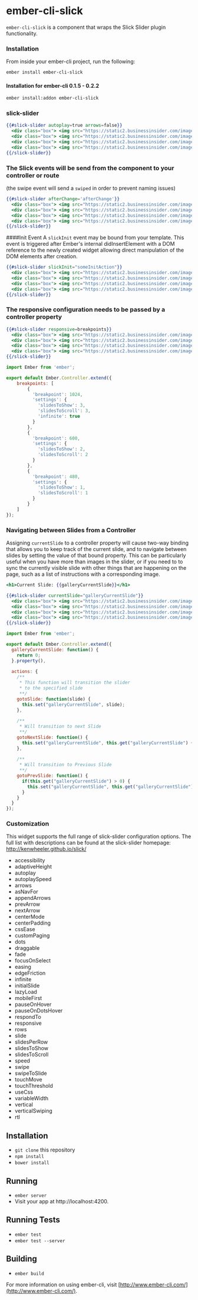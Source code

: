 # ember-cli-slick

`ember-cli-slick` is a component that wraps the Slick Slider plugin functionality.

### Installation

From inside your ember-cli project, run the following:

```bash
ember install ember-cli-slick
```

#### Installation for ember-cli 0.1.5 - 0.2.2

```bash
ember install:addon ember-cli-slick
```

### slick-slider

```hbs
{{#slick-slider autoplay=true arrows=false}}
  <div class="box"> <img src="https://static2.businessinsider.com/image/4f3433986bb3f7b67a00003c/a-parasite-found-in-cats-could-be-manipulating-our-brains.jpg"> </div>
  <div class="box"> <img src="https://static2.businessinsider.com/image/4f3433986bb3f7b67a00003c/a-parasite-found-in-cats-could-be-manipulating-our-brains.jpg"> </div>
  <div class="box"> <img src="https://static2.businessinsider.com/image/4f3433986bb3f7b67a00003c/a-parasite-found-in-cats-could-be-manipulating-our-brains.jpg"> </div>
  <div class="box"> <img src="https://static2.businessinsider.com/image/4f3433986bb3f7b67a00003c/a-parasite-found-in-cats-could-be-manipulating-our-brains.jpg"> </div>
{{/slick-slider}}
```

### The Slick events will be send from the component to your controller or route
(the swipe event will send a `swiped` in order to prevent naming issues)

```hbs
{{#slick-slider	afterChange='afterChange'}}
  <div class="box"> <img src="https://static2.businessinsider.com/image/4f3433986bb3f7b67a00003c/a-parasite-found-in-cats-could-be-manipulating-our-brains.jpg"> </div>
  <div class="box"> <img src="https://static2.businessinsider.com/image/4f3433986bb3f7b67a00003c/a-parasite-found-in-cats-could-be-manipulating-our-brains.jpg"> </div>
  <div class="box"> <img src="https://static2.businessinsider.com/image/4f3433986bb3f7b67a00003c/a-parasite-found-in-cats-could-be-manipulating-our-brains.jpg"> </div>
  <div class="box"> <img src="https://static2.businessinsider.com/image/4f3433986bb3f7b67a00003c/a-parasite-found-in-cats-could-be-manipulating-our-brains.jpg"> </div>
{{/slick-slider}}
```

####Init Event
A `slickInit` event may be bound from your template. This event is triggered after Ember's internal didInsertElement with a DOM reference to the newly created widget allowing direct manipulation of the DOM elements after creation.

```hbs
{{#slick-slider	slickInit="someInitAction"}}
  <div class="box"> <img src="https://static2.businessinsider.com/image/4f3433986bb3f7b67a00003c/a-parasite-found-in-cats-could-be-manipulating-our-brains.jpg"> </div>
  <div class="box"> <img src="https://static2.businessinsider.com/image/4f3433986bb3f7b67a00003c/a-parasite-found-in-cats-could-be-manipulating-our-brains.jpg"> </div>
  <div class="box"> <img src="https://static2.businessinsider.com/image/4f3433986bb3f7b67a00003c/a-parasite-found-in-cats-could-be-manipulating-our-brains.jpg"> </div>
  <div class="box"> <img src="https://static2.businessinsider.com/image/4f3433986bb3f7b67a00003c/a-parasite-found-in-cats-could-be-manipulating-our-brains.jpg"> </div>
{{/slick-slider}}
```

### The responsive configuration needs to be passed by a controller property

```hbs
{{#slick-slider	responsive=breakpoints}}
  <div class="box"> <img src="https://static2.businessinsider.com/image/4f3433986bb3f7b67a00003c/a-parasite-found-in-cats-could-be-manipulating-our-brains.jpg"> </div>
  <div class="box"> <img src="https://static2.businessinsider.com/image/4f3433986bb3f7b67a00003c/a-parasite-found-in-cats-could-be-manipulating-our-brains.jpg"> </div>
  <div class="box"> <img src="https://static2.businessinsider.com/image/4f3433986bb3f7b67a00003c/a-parasite-found-in-cats-could-be-manipulating-our-brains.jpg"> </div>
  <div class="box"> <img src="https://static2.businessinsider.com/image/4f3433986bb3f7b67a00003c/a-parasite-found-in-cats-could-be-manipulating-our-brains.jpg"> </div>
{{/slick-slider}}
```

```javascript
import Ember from 'ember';

export default Ember.Controller.extend({
	breakpoints: [
		{
		  'breakpoint': 1024,
		  'settings': {
		    'slidesToShow': 3,
		    'slidesToScroll': 3,
		    'infinite': true
		  }
		},
		{
		  'breakpoint': 600,
		  'settings': {
		    'slidesToShow': 2,
		    'slidesToScroll': 2
		  }
		},
		{
		  'breakpoint': 480,
		  'settings': {
		    'slidesToShow': 1,
		    'slidesToScroll': 1
		  }
		}
	]
});
```

### Navigating between Slides from a Controller

Assigning `currentSlide` to a controller property will cause two-way binding that allows you to keep track of the current slide, and to navigate between slides by setting the value of that bound property. This can be particularly useful when you have more than images in the slider, or if you need to to sync the currently visible slide with other things that are happening on the page, such as a list of instructions with a corresponding image.

```hbs
<h1>Current Slide: {{galleryCurrentSlide}}</h1>

{{#slick-slider	currentSlide="galleryCurrentSlide"}}
  <div class="box"> <img src="https://static2.businessinsider.com/image/4f3433986bb3f7b67a00003c/a-parasite-found-in-cats-could-be-manipulating-our-brains.jpg"> </div>
  <div class="box"> <img src="https://static2.businessinsider.com/image/4f3433986bb3f7b67a00003c/a-parasite-found-in-cats-could-be-manipulating-our-brains.jpg"> </div>
  <div class="box"> <img src="https://static2.businessinsider.com/image/4f3433986bb3f7b67a00003c/a-parasite-found-in-cats-could-be-manipulating-our-brains.jpg"> </div>
  <div class="box"> <img src="https://static2.businessinsider.com/image/4f3433986bb3f7b67a00003c/a-parasite-found-in-cats-could-be-manipulating-our-brains.jpg"> </div>
{{/slick-slider}}
```

```javascript
import Ember from 'ember';

export default Ember.Controller.extend({
  galleryCurrentSlide: function() {
    return 0;
  }.property(),
  
  actions: {
    /**
     * This function will transition the slider
     * to the specified slide
     **/
    gotoSlide: function(slide) {
      this.set("galleryCurrentSlide", slide);
    },
    
    /**
     * Will transition to next Slide
     **/
    gotoNextSlide: function() {
      this.set("galleryCurrentSlide", this.get("galleryCurrentSlide") + 1);
    },
    
    /**
     * Will transition to Previous Slide
     **/
    gotoPrevSlide: function() {
      if(this.get("galleryCurrentSlide") > 0) {
        this.set("galleryCurrentSlide", this.get("galleryCurrentSlide") - 1);
      }
    }
  }
});
```

### Customization
This widget supports the full range of slick-slider configuration options. The full list with descriptions can be found at the slick-slider homepage: http://kenwheeler.github.io/slick/

* accessibility
* adaptiveHeight
* autoplay
* autoplaySpeed
* arrows
* asNavFor
* appendArrows
* prevArrow
* nextArrow
* centerMode
* centerPadding
* cssEase
* customPaging
* dots
* draggable
* fade
* focusOnSelect
* easing
* edgeFriction
* infinite
* initialSlide
* lazyLoad
* mobileFirst
* pauseOnHover
* pauseOnDotsHover
* respondTo
* responsive
* rows
* slide
* slidesPerRow
* slidesToShow
* slidesToScroll
* speed
* swipe
* swipeToSlide
* touchMove
* touchThreshold
* useCss
* variableWidth
* vertical
* verticalSwiping
* rtl


## Installation

* `git clone` this repository
* `npm install`
* `bower install`

## Running

* `ember server`
* Visit your app at http://localhost:4200.

## Running Tests

* `ember test`
* `ember test --server`

## Building

* `ember build`

For more information on using ember-cli, visit [http://www.ember-cli.com/](http://www.ember-cli.com/).
